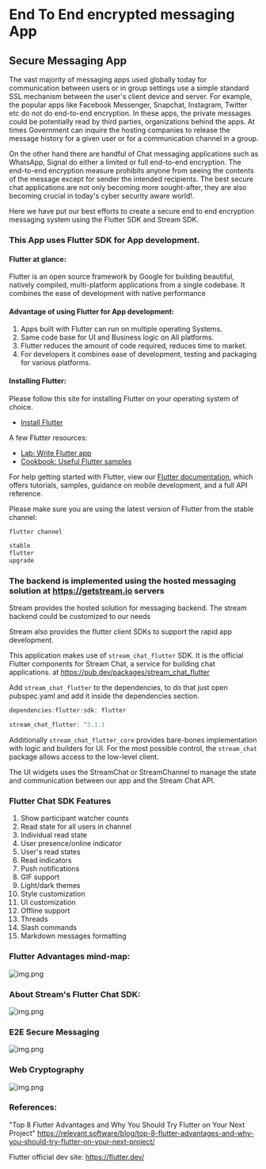 # End To End encrypted messaging App

## Secure Messaging App

The vast majority of messaging apps used globally today for communication between users or in group
settings use a simple standard SSL mechanism between the user's client device and server. For
example, the popular apps like Facebook Messenger, Snapchat, Instagram, Twitter etc do not do
end-to-end encryption. In these apps, the private messages could be potentially read by third
parties, organizations behind the apps. At times Government can inquire the hosting companies to
release the message history for a given user or for a communication channel in a group.

On the other hand there are handful of Chat messaging applications such as WhatsApp, Signal do
either a limited or full end-to-end encryption. The end-to-end encryption measure prohibits anyone
from seeing the contents of the message except for sender the intended recipients. The best secure
chat applications are not only becoming more sought-after, they are also becoming crucial in today's
cyber security aware world!.

Here we have put our best efforts to create a secure end to end encryption messaging system using
the Flutter SDK and Stream SDK.

### This App uses Flutter SDK for App development.

#### Flutter at glance:
Flutter is an open source framework by Google for building beautiful, natively compiled,
multi-platform applications from a single codebase. It combines the ease of development with native
performance

#### Advantage of using Flutter for App development:

1. Apps built with Flutter can run on multiple operating Systems.
2. Same code base for UI and Business logic on All platforms.   
2. Flutter reduces the amount of code required, reduces time to market.
3. For developers it combines ease of development, testing and packaging for various platforms.

#### Installing Flutter:

Please follow this site for installing Flutter on your operating system of choice.
- [Install Flutter](https://docs.flutter.dev/get-started/install)

A few Flutter resources:
- [Lab: Write Flutter app](https://flutter.dev/docs/get-started/codelab)
- [Cookbook: Useful Flutter samples](https://flutter.dev/docs/cookbook)

For help getting started with Flutter, view our
[Flutter documentation](https://flutter.dev/docs), which offers tutorials, samples, guidance on
mobile development, and a full API reference.

Please make sure you are using the latest version of Flutter from the stable channel:

```dart
flutter channel

stable
flutter
upgrade
```

### The backend is implemented using the hosted messaging solution at https://getstream.io servers

Stream provides the hosted solution for messaging backend.
The stream backend could be customized to our needs  

Stream also provides the flutter client SDKs to support the rapid app development.

This application makes use of `stream_chat_flutter` SDK.
It is the official Flutter components for Stream Chat, a service for building chat applications.
at https://pub.dev/packages/stream_chat_flutter


Add `stream_chat_flutter` to the dependencies, to do that just open pubspec.yaml and add it inside
the dependencies section.

```dart
dependencies:flutter:sdk: flutter

stream_chat_flutter: ^3.1.1
```

Additionally `stream_chat_flutter_core` provides bare-bones implementation with logic
and builders for UI. For the most possible control, the `stream_chat` package allows access to the
low-level client.

The UI widgets uses the StreamChat or StreamChannel to manage the state and communication between
our app and the Stream Chat API.

### Flutter Chat SDK Features

1. Show participant watcher counts
2. Read state for all users in channel
3. Individual read state
4. User presence/online indicator
5. User's read states
6. Read indicators
7. Push notifications
8. GIF support
9. Light/dark themes
10. Style customization
11. UI customization
12. Offline support
13. Threads
14. Slash commands
15. Markdown messages formatting

### Flutter Advantages mind-map:

![img.png](images/Flutter_Intro.png)

### About Stream's Flutter Chat SDK:

![img.png](images/StreamSDKStuff.png)

### E2E Secure Messaging

![img.png](images/E2E_Secure_Messaging.png)

### Web Cryptography

![img.png](images/Web_Cryptography_API.png)

### References:

"Top 8 Flutter Advantages and Why You Should Try Flutter on Your Next Project"
https://relevant.software/blog/top-8-flutter-advantages-and-why-you-should-try-flutter-on-your-next-project/

Flutter official dev site:
https://flutter.dev/

